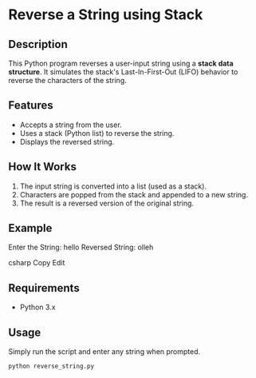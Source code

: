 # Reverse a String using Stack

## Description

This Python program reverses a user-input string using a **stack data structure**. It simulates the stack's Last-In-First-Out (LIFO) behavior to reverse the characters of the string.

## Features

- Accepts a string from the user.
- Uses a stack (Python list) to reverse the string.
- Displays the reversed string.

## How It Works

1. The input string is converted into a list (used as a stack).
2. Characters are popped from the stack and appended to a new string.
3. The result is a reversed version of the original string.

## Example

Enter the String: hello
Reversed String: olleh

csharp
Copy
Edit

## Requirements

- Python 3.x

## Usage

Simply run the script and enter any string when prompted.

```bash
python reverse_string.py